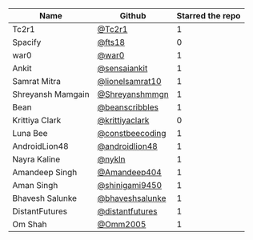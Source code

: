 | Name              | Github                                               | Starred the repo |
| ----------------- | ---------------------------------------------------- | ---------------- |
| Tc2r1             | [@Tc2r1](https://github.com/Tc2r1)                   | 1                |
| Spacify           | [@fts18](https://github.com/fts18)                   | 0                |
| war0              | [@war0](https://github.com/war0)                     | 1                |
| Ankit             | [@sensaiankit](https://github.com/sensaiankit)       | 1                |
| Samrat Mitra      | [@lionelsamrat10](https://github.com/lionelsamrat10) | 1                |
| Shreyansh Mamgain | [@Shreyanshmmgn](https://github.com/Shreyanshmmgn)   | 1                |
| Bean              | [@beanscribbles](https://github.com/beanscribbles)   | 1                |
| Krittiya Clark    | [@krittiyaclark](https://github.com/krittiyaclark)   | 0                |
| Luna Bee          | [@constbeecoding](https://github.com/constbeecoding) | 1                |
| AndroidLion48     | [@androidlion48](https://github.com/androidlion48)   | 1                |
| Nayra Kaline      | [@nykln](https://github.com/nykln)                   | 1                |
| Amandeep Singh    | [@Amandeep404](https://github.com/Amandeep404)       | 1                |
| Aman Singh        | [@shinigami9450](https://github.com/shinigami9450)   | 1                |
| Bhavesh Salunke   | [@bhaveshsalunke](https://github.com/BhaveshSalunke) | 1                |
| DistantFutures    | [@distantfutures](https://github.com/distantfutures) | 1                |
| Om Shah           | [@Omm2005](https://github.com/Omm2005)               | 1                |
